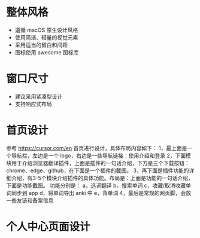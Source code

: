 # 整体风格

- 遵循 macOS 原生设计风格
- 使用简洁、轻量的视觉元素
- 采用适当的留白和间距
- 图标使用 awesome 图标库

# 窗口尺寸
- 建议采用紧凑型设计
- 支持响应式布局

# 首页设计

参考 https://cursor.com/en 首页进行设计，具体布局内容如下：
1，最上面是一个导航栏，左边是一个 logo，右边是一些导航链接：使用介绍和登录
2，下面模块用于介绍浏览器翻译插件，上面是插件的一句话介绍，下方是三个下载按钮：chrome、edge、github，在下面是一个插件的截图。
3，再下面是插件功能的详细介绍，有3-5个模块介绍插件的具体功能。布局是：上面是功能的一句话介绍，下面是功能截图。
功能分别是：
a，选词翻译
b，搜索单词
c，收藏/取消收藏单词同步到 app
d，将单词导出 anki 中
e，背单词
4，最后是常规的网页脚，会放一些友链和备案信息

# 个人中心页面设计